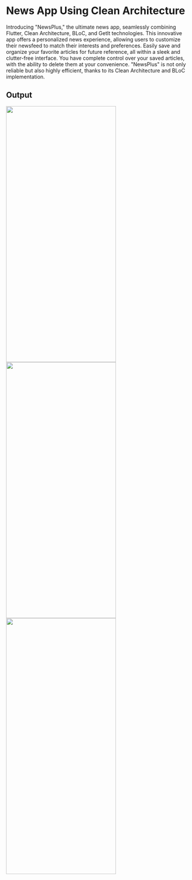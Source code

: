 <h1>News App Using Clean Architecture</h1>
<p>Introducing "NewsPlus," the ultimate news app, seamlessly combining Flutter, Clean Architecture, BLoC, and GetIt technologies. This innovative app offers a personalized news experience, allowing users to customize their newsfeed to match their interests and preferences. Easily save and organize your favorite articles for future reference, all within a sleek and clutter-free interface. You have complete control over your saved articles, with the ability to delete them at your convenience. "NewsPlus" is not only reliable but also highly efficient, thanks to its Clean Architecture and BLoC implementation.</p>

<h2>Output</h2>
<img src="(https://github.com/rashifarhan/news_app/assets/115337593/c9bae306-204a-4c5f-8dd8-b012099ae48b)
" width="300" height="700"></img>
<br>
<img src="https://user-images.githubusercontent.com/115337593/220406928-5b56f2c9-8015-4213-baed-c17bafedd46f.png" width="300" height="700"></img>
<br>
<img src="https://user-images.githubusercontent.com/115337593/220406979-eb95d368-7361-46e9-9c75-7e9f7d55fc94.png" width="300" height="700"></img>

